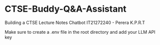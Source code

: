 # CTSE-Buddy-Q&A-Assistant
Building a CTSE Lecture Notes Chatbot
IT21272240 - Perera K.P.R.T

Make sure to create a .env file in the root directory and add your LLM API key
